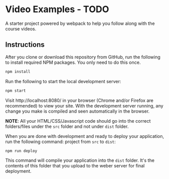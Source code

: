 # Video Examples - TODO
A starter project powered by webpack to help you follow along with the course videos.

## Instructions
After you clone or download this repository from GitHub, run the following to install required NPM packages. You only need to do this once.

```bash
npm install
```

Run the following to start the local development server:

```bash
npm start
```

Visit http://localhost:8080/ in your browser (Chrome and/or Firefox are recommended) to view your site. With the development server running, any change you make is compiled and seen automatically in the browser.

**NOTE**: All your HTML/CSS/Javascript code should go into the correct folders/files under the `src` folder and not under `dist` folder. 

When you are done with development and ready to deploy your application, run the following command:
project from `src` to `dist`:

```bash
npm run deploy
```

This command will compile your application into the `dist` folder. It's the contents of this folder that you upload to the weber server for final deployment.
